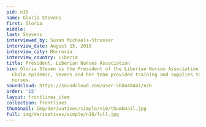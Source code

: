 ```yaml
---
pid: n16
name: Gloria Stevens
first: Gloria
middle: 
last: Stevens
interviewed_by: Susan Michaels-Strasser
interview_date: August 15, 2019
interview_city: Monrovia
interview_country: Liberia
title: President, Liberian Nurses Association
bio: Gloria Steven is the President of the Liberian Nurses Association. During the
  Ebola epidemic, Severs and her team provided training and supplies to frontline
  nurses.
soundcloud: https://soundcloud.com/user-568440441/n16
order: '15'
layout: frontlines_item
collection: frontlines
thumbnail: img/derivatives/simple/n16/thumbnail.jpg
full: img/derivatives/simple/n16/full.jpg
---
```


